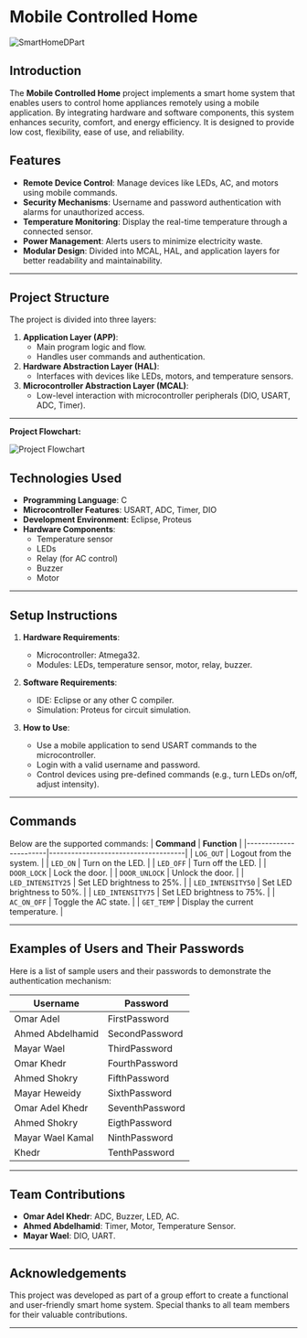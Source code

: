 
# **Mobile Controlled Home**

![SmartHomeDPart](https://github.com/user-attachments/assets/6f3cb4b8-e80b-4984-b60b-79b6b341aaa4)


## **Introduction**
The **Mobile Controlled Home** project implements a smart home system that enables users to control home appliances remotely using a mobile application. By integrating hardware and software components, this system enhances security, comfort, and energy efficiency. It is designed to provide low cost, flexibility, ease of use, and reliability.  

## **Features**
- **Remote Device Control**: Manage devices like LEDs, AC, and motors using mobile commands.
- **Security Mechanisms**: Username and password authentication with alarms for unauthorized access.
- **Temperature Monitoring**: Display the real-time temperature through a connected sensor.
- **Power Management**: Alerts users to minimize electricity waste.
- **Modular Design**: Divided into MCAL, HAL, and application layers for better readability and maintainability.

---

## **Project Structure**
The project is divided into three layers:  
1. **Application Layer (APP)**:
   - Main program logic and flow.
   - Handles user commands and authentication.
2. **Hardware Abstraction Layer (HAL)**:
   - Interfaces with devices like LEDs, motors, and temperature sensors.
3. **Microcontroller Abstraction Layer (MCAL)**:
   - Low-level interaction with microcontroller peripherals (DIO, USART, ADC, Timer).

---


**Project Flowchart:**


![Project Flowchart](https://github.com/user-attachments/assets/c6d59b95-ee2f-4bf7-8d72-c8aaf2725b39)


## **Technologies Used**
- **Programming Language**: C
- **Microcontroller Features**: USART, ADC, Timer, DIO
- **Development Environment**: Eclipse, Proteus
- **Hardware Components**:
  - Temperature sensor
  - LEDs
  - Relay (for AC control)
  - Buzzer
  - Motor

---

## **Setup Instructions**
1. **Hardware Requirements**:
   - Microcontroller: Atmega32.
   - Modules: LEDs, temperature sensor, motor, relay, buzzer.

2. **Software Requirements**:
   - IDE: Eclipse or any other C compiler.
   - Simulation: Proteus for circuit simulation.

3. **How to Use**:
   - Use a mobile application to send USART commands to the microcontroller.
   - Login with a valid username and password.
   - Control devices using pre-defined commands (e.g., turn LEDs on/off, adjust intensity).

---

## **Commands**
Below are the supported commands:
| **Command**           | **Function**                         |
|-----------------------|-------------------------------------|
| `LOG_OUT`             | Logout from the system.             |
| `LED_ON`              | Turn on the LED.                    |
| `LED_OFF`             | Turn off the LED.                   |
| `DOOR_LOCK`           | Lock the door.                      |
| `DOOR_UNLOCK`         | Unlock the door.                    |
| `LED_INTENSITY25`     | Set LED brightness to 25%.          |
| `LED_INTENSITY50`     | Set LED brightness to 50%.          |
| `LED_INTENSITY75`     | Set LED brightness to 75%.          |
| `AC_ON_OFF`           | Toggle the AC state.                |
| `GET_TEMP`            | Display the current temperature.    |

---

## **Examples of Users and Their Passwords**
Here is a list of sample users and their passwords to demonstrate the authentication mechanism:

| **Username**         | **Password**       |
|-----------------------|--------------------|
| Omar Adel            | FirstPassword     |
| Ahmed Abdelhamid     | SecondPassword    |
| Mayar Wael           | ThirdPassword     |
| Omar Khedr           | FourthPassword    |
| Ahmed Shokry         | FifthPassword     |
| Mayar Heweidy        | SixthPassword     |
| Omar Adel Khedr      | SeventhPassword   |
| Ahmed Shokry         | EigthPassword     |
| Mayar Wael Kamal     | NinthPassword     |
| Khedr                | TenthPassword     |

---

## **Team Contributions**
- **Omar Adel Khedr**: ADC, Buzzer, LED, AC.
- **Ahmed Abdelhamid**: Timer, Motor, Temperature Sensor.
- **Mayar Wael**: DIO, UART.

---

## **Acknowledgements**
This project was developed as part of a group effort to create a functional and user-friendly smart home system. Special thanks to all team members for their valuable contributions.

---
